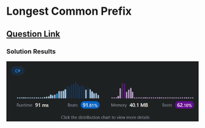 # Longest Common Prefix

## [Question Link](https://leetcode.com/problems/longest-common-prefix/)

### Solution Results
![result](result.png)
